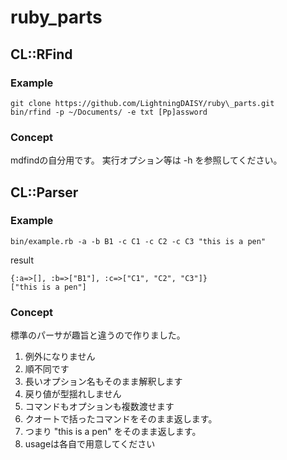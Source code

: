 # ruby\_parts

## CL::RFind

### Example

```
git clone https://github.com/LightningDAISY/ruby\_parts.git
bin/rfind -p ~/Documents/ -e txt [Pp]assword
```

### Concept

mdfindの自分用です。
実行オプション等は -h を参照してください。


## CL::Parser

### Example

```
bin/example.rb -a -b B1 -c C1 -c C2 -c C3 "this is a pen"
```

result

```
{:a=>[], :b=>["B1"], :c=>["C1", "C2", "C3"]}
["this is a pen"]
```

### Concept

標準のパーサが趣旨と違うので作りました。

1. 例外になりません
2. 順不同です
3. 長いオプション名もそのまま解釈します
4. 戻り値が型揺れしません
5. コマンドもオプションも複数渡せます
6. クオートで括ったコマンドをそのまま返します。
7. つまり "this is a pen" をそのまま返します。
8. usageは各自で用意してください


